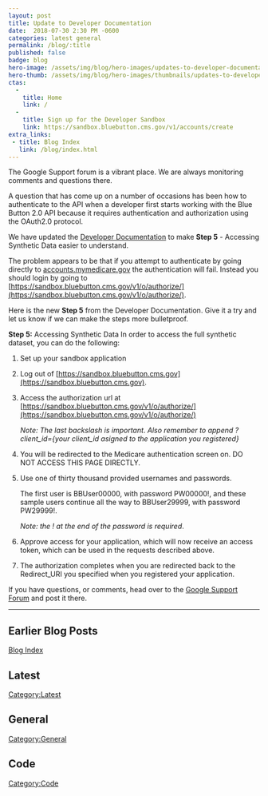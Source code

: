 ```yaml
---
layout: post
title: Update to Developer Documentation
date:  2018-07-30 2:30 PM -0600
categories: latest general
permalink: /blog/:title
published: false
badge: blog
hero-image: /assets/img/blog/hero-images/updates-to-developer-documentation.jpg
hero-thumb: /assets/img/blog/hero-images/thumbnails/updates-to-developer-documentation.jpg
ctas:
  -
    title: Home
    link: /
  -
    title: Sign up for the Developer Sandbox
    link: https://sandbox.bluebutton.cms.gov/v1/accounts/create
extra_links:
 - title: Blog Index
   link: /blog/index.html
---
```


The Google Support forum is a vibrant place.
We are always monitoring comments and questions there.

A question that has come up on a number of occasions has been how to
authenticate to the API when a developer first starts working with the
Blue Button 2.0 API because it requires authentication and
authorization using the OAuth2.0 protocol.

We have updated the [Developer Documentation](https://bluebutton.cms.gov/developers/) to
make **Step 5** - Accessing Synthetic Data easier to understand.

The problem appears to be that if you attempt to authenticate by going directly to
[accounts.mymedicare.gov](https://mymedicare.gov) the authentication will fail.
Instead you should login by going to [https://sandbox.bluebutton.cms.gov/v1/o/authorize/](https://sandbox.bluebutton.cms.gov/v1/o/authorize/).

Here is the new **Step 5** from the Developer Documentation. Give it a try and
let us know if we can make the steps more bulletproof.

**Step 5:** Accessing Synthetic Data
In order to access the full synthetic dataset, you can do the following:
1. Set up your sandbox application
2. Log out of [https://sandbox.bluebutton.cms.gov](https://sandbox.bluebutton.cms.gov).
3. Access the authorization url at [https://sandbox.bluebutton.cms.gov/v1/o/authorize/](https://sandbox.bluebutton.cms.gov/v1/o/authorize/)

    *Note: The last backslash is important*.
    *Also remember to append ?client_id={your client_id asigned to the application you registered}*

4. You will be redirected to the Medicare authentication screen on. DO NOT ACCESS THIS PAGE DIRECTLY.
5. Use one of thirty thousand provided usernames and passwords.

    The first user is BBUser00000, with password PW00000!, and these sample users continue all the way to BBUser29999, with password PW29999!.

    *Note: the ! at the end of the password is required*.

6. Approve access for your application, which will now receive an access token, which can be used in the requests described above.

7. The authorization completes when you are redirected back to the Redirect_URI you specified when you registered your application.

If you have questions, or comments, head over to the
[Google Support Forum](https://groups.google.com/forum/#!forum/developer-group-for-cms-blue-button-api) and post it there.


---
## Earlier Blog Posts

[Blog Index](/blog/)

## Latest
[Category:Latest](/blog/category/latest.html)

## General
[Category:General](/blog/category/general.html)

## Code
[Category:Code](/blog/category/code.html)
